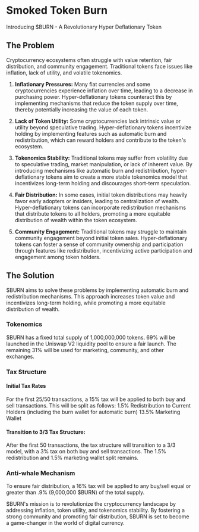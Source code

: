 # Smoked Token Burn

Introducing $BURN - A Revolutionary Hyper Deflationary Token

## The Problem

Cryptocurrency ecosystems often struggle with value retention, fair distribution, and community engagement. Traditional tokens face issues like inflation, lack of utility, and volatile tokenomics.

1. **Inflationary Pressures:** Many fiat currencies and some cryptocurrencies experience inflation over time, leading to a decrease in purchasing power. Hyper-deflationary tokens counteract this by implementing mechanisms that reduce the token supply over time, thereby potentially increasing the value of each token.

2. **Lack of Token Utility:** Some cryptocurrencies lack intrinsic value or utility beyond speculative trading. Hyper-deflationary tokens incentivize holding by implementing features such as automatic burn and redistribution, which can reward holders and contribute to the token's ecosystem.
3. **Tokenomics Stability:** Traditional tokens may suffer from volatility due to speculative trading, market manipulation, or lack of inherent value. By introducing mechanisms like automatic burn and redistribution, hyper-deflationary tokens aim to create a more stable tokenomics model that incentivizes long-term holding and discourages short-term speculation.
4. **Fair Distribution:** In some cases, initial token distributions may heavily favor early adopters or insiders, leading to centralization of wealth. Hyper-deflationary tokens can incorporate redistribution mechanisms that distribute tokens to all holders, promoting a more equitable distribution of wealth within the token ecosystem.
5. **Community Engagement:** Traditional tokens may struggle to maintain community engagement beyond initial token sales. Hyper-deflationary tokens can foster a sense of community ownership and participation through features like redistribution, incentivizing active participation and engagement among token holders.

## The Solution

$BURN aims to solve these problems by implementing automatic burn and redistribution mechanisms. This approach increases token value and incentivizes long-term holding, while promoting a more equitable distribution of wealth.

### Tokenomics

$BURN has a fixed total supply of 1,000,000,000 tokens. 69% will be launched in the Uniswap V2 liquidity pool to ensure a fair launch. The remaining 31% will be used for marketing, community, and other exchanges.

### Tax Structure

#### Initial Tax Rates

For the first 25/50 transactions, a 15% tax will be applied to both buy and sell transactions. This will be split as follows:
1.5% Redistribution to Current Holders (including the burn wallet for automatic burn)
13.5% Marketing Wallet

#### Transition to 3/3 Tax Structure:
After the first 50 transactions, the tax structure will transition to a 3/3 model, with a 3% tax on both buy and sell transactions. The 1.5% redistribution and 1.5% marketing wallet split remains.

### Anti-whale Mechanism
To ensure fair distribution, a 16% tax will be applied to any buy/sell equal or greater than .9% (9,000,000 $BURN) of the total supply.

$BURN's mission is to revolutionize the cryptocurrency landscape by addressing inflation, token utility, and tokenomics stability. By fostering a strong community and promoting fair distribution, $BURN is set to become a game-changer in the world of digital currency.

